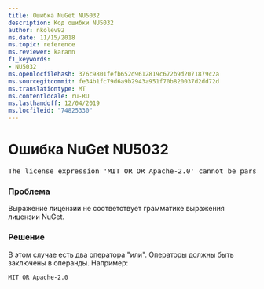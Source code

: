 ```yaml
---
title: Ошибка NuGet NU5032
description: Код ошибки NU5032
author: nkolev92
ms.date: 11/15/2018
ms.topic: reference
ms.reviewer: karann
f1_keywords:
- NU5032
ms.openlocfilehash: 376c9801fefb652d9612819c672b9d2071879c2a
ms.sourcegitcommit: fe34b1fc79d6a9b2943a951f70b820037d2dd72d
ms.translationtype: MT
ms.contentlocale: ru-RU
ms.lasthandoff: 12/04/2019
ms.locfileid: "74825330"
---
```

# <a name="nuget-error-nu5032"></a>Ошибка NuGet NU5032
<pre>The license expression 'MIT OR OR Apache-2.0' cannot be parsed succesfully. The license expression is invalid.</pre>

### <a name="issue"></a>Проблема

Выражение лицензии не соответствует грамматике выражения лицензии NuGet.

### <a name="solution"></a>Решение

В этом случае есть два оператора "или". Операторы должны быть заключены в операнды. Например:

```
MIT OR Apache-2.0
```

